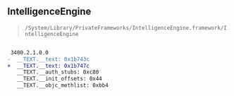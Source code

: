 ## IntelligenceEngine

> `/System/Library/PrivateFrameworks/IntelligenceEngine.framework/IntelligenceEngine`

```diff

 3400.2.1.0.0
-  __TEXT.__text: 0x1b743c
+  __TEXT.__text: 0x1b747c
   __TEXT.__auth_stubs: 0xc80
   __TEXT.__init_offsets: 0x44
   __TEXT.__objc_methlist: 0xbb4

```
